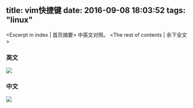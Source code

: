 title: vim快捷键
date: 2016-09-08 18:03:52
tags: "linux"
---
<Excerpt in index | 首页摘要> 
中英文对照。<!-- more -->
<The rest of contents | 余下全文>

### 英文
![](http://7xq5ds.com1.z0.glb.clouddn.com/classic.gif)

### 中文
![](http://7xq5ds.com1.z0.glb.clouddn.com/vi-vim-cheat-sheet-sch.gif)